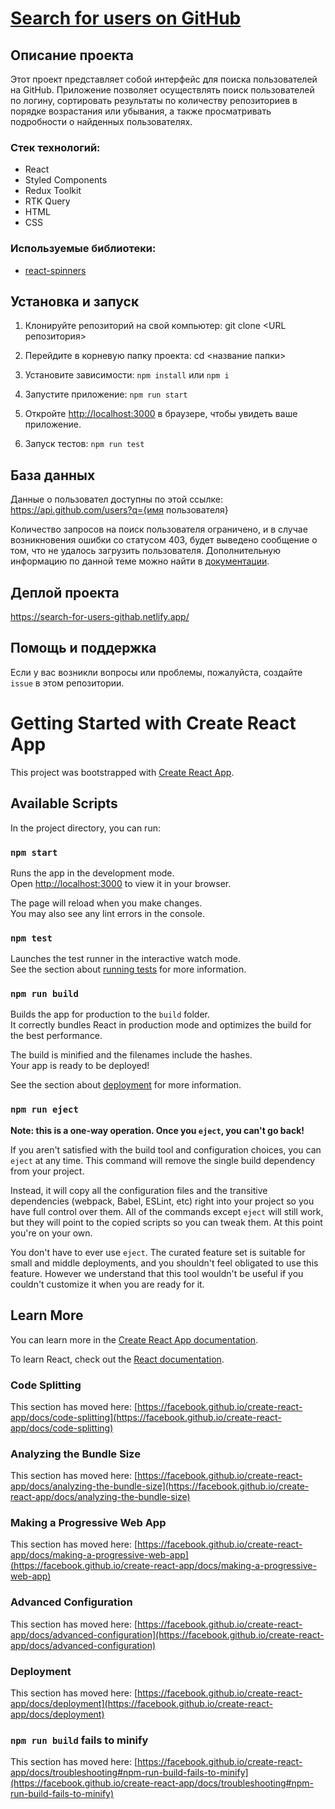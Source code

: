 # [Search for users on GitHub](https://search-for-users-githab.netlify.app/)

## Описание проекта

Этот проект представляет собой интерфейс для поиска пользователей на GitHub. Приложение позволяет осуществлять поиск пользователей по логину, сортировать результаты по количеству репозиториев в порядке возрастания или убывания, а также просматривать подробности о найденных пользователях.

### Стек технологий:

-   React
-   Styled Components
-   Redux Toolkit
-   RTK Query
-   HTML
-   CSS

### Используемые библиотеки:

-   [react-spinners](https://www.davidhu.io/react-spinners/)

## Установка и запуск

1. Клонируйте репозиторий на свой компьютер:
   git clone <URL репозитория>
2. Перейдите в корневую папку проекта:
   cd <название папки>
3. Установите зависимости: `npm install` или `npm i`

4. Запустите приложение: `npm run start`

5. Откройте [http://localhost:3000](http://localhost:3000) в браузере, чтобы увидеть ваше приложение.

6. Запуск тестов: `npm run test`

## База данных

Данные о пользовател доступны по этой ссылке:
https://api.github.com/users?q={имя пользователя}

Количество запросов на поиск пользователя ограничено, и в случае возникновения ошибки со статусом 403, будет выведено сообщение о том, что не удалось загрузить пользователя.
Дополнительную информацию по данной теме можно найти в [документации](https://developer.github.com/v3/search/#search-users).

## Деплой проекта

https://search-for-users-githab.netlify.app/

## Помощь и поддержка

Если у вас возникли вопросы или проблемы, пожалуйста, создайте `issue` в этом репозитории.

# Getting Started with Create React App

This project was bootstrapped with [Create React App](https://github.com/facebook/create-react-app).

## Available Scripts

In the project directory, you can run:

### `npm start`

Runs the app in the development mode.\
Open [http://localhost:3000](http://localhost:3000) to view it in your browser.

The page will reload when you make changes.\
You may also see any lint errors in the console.

### `npm test`

Launches the test runner in the interactive watch mode.\
See the section about [running tests](https://facebook.github.io/create-react-app/docs/running-tests) for more information.

### `npm run build`

Builds the app for production to the `build` folder.\
It correctly bundles React in production mode and optimizes the build for the best performance.

The build is minified and the filenames include the hashes.\
Your app is ready to be deployed!

See the section about [deployment](https://facebook.github.io/create-react-app/docs/deployment) for more information.

### `npm run eject`

**Note: this is a one-way operation. Once you `eject`, you can't go back!**

If you aren't satisfied with the build tool and configuration choices, you can `eject` at any time. This command will remove the single build dependency from your project.

Instead, it will copy all the configuration files and the transitive dependencies (webpack, Babel, ESLint, etc) right into your project so you have full control over them. All of the commands except `eject` will still work, but they will point to the copied scripts so you can tweak them. At this point you're on your own.

You don't have to ever use `eject`. The curated feature set is suitable for small and middle deployments, and you shouldn't feel obligated to use this feature. However we understand that this tool wouldn't be useful if you couldn't customize it when you are ready for it.

## Learn More

You can learn more in the [Create React App documentation](https://facebook.github.io/create-react-app/docs/getting-started).

To learn React, check out the [React documentation](https://reactjs.org/).

### Code Splitting

This section has moved here: [https://facebook.github.io/create-react-app/docs/code-splitting](https://facebook.github.io/create-react-app/docs/code-splitting)

### Analyzing the Bundle Size

This section has moved here: [https://facebook.github.io/create-react-app/docs/analyzing-the-bundle-size](https://facebook.github.io/create-react-app/docs/analyzing-the-bundle-size)

### Making a Progressive Web App

This section has moved here: [https://facebook.github.io/create-react-app/docs/making-a-progressive-web-app](https://facebook.github.io/create-react-app/docs/making-a-progressive-web-app)

### Advanced Configuration

This section has moved here: [https://facebook.github.io/create-react-app/docs/advanced-configuration](https://facebook.github.io/create-react-app/docs/advanced-configuration)

### Deployment

This section has moved here: [https://facebook.github.io/create-react-app/docs/deployment](https://facebook.github.io/create-react-app/docs/deployment)

### `npm run build` fails to minify

This section has moved here: [https://facebook.github.io/create-react-app/docs/troubleshooting#npm-run-build-fails-to-minify](https://facebook.github.io/create-react-app/docs/troubleshooting#npm-run-build-fails-to-minify)
